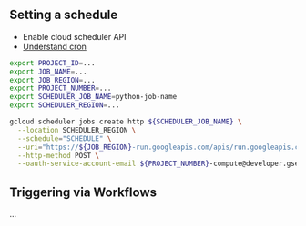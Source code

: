 ## Setting a schedule

* Enable cloud scheduler API
* [Understand cron](crontab.guru)

```bash
export PROJECT_ID=...
export JOB_NAME=...
export JOB_REGION=...
export PROJECT_NUMBER=...
export SCHEDULER_JOB_NAME=python-job-name
export SCHEDULER_REGION=...
```

```bash
gcloud scheduler jobs create http ${SCHEDULER_JOB_NAME} \
  --location SCHEDULER_REGION \
  --schedule="SCHEDULE" \
  --uri="https://${JOB_REGION}-run.googleapis.com/apis/run.googleapis.com/v1/namespaces/${PROJECT_ID}/jobs/${JOB_NAME}:run" \
  --http-method POST \
  --oauth-service-account-email ${PROJECT_NUMBER}-compute@developer.gserviceaccount.com
```

## Triggering via Workflows

...
